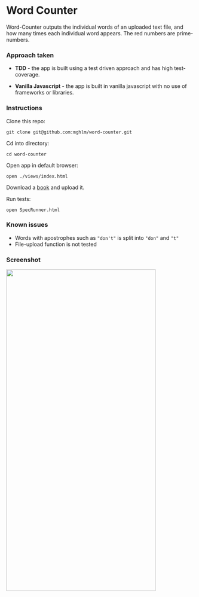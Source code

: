 # Word Counter

Word-Counter outputs the individual words of an uploaded text file, and how many times each individual word appears. The red numbers are prime-numbers.

### Approach taken

* **TDD** - the app is built using a test driven approach and has high test-coverage.

* **Vanilla Javascript** - the app is built in vanilla javascript with no use of frameworks or libraries.

### Instructions

Clone this repo:

`git clone git@github.com:mghlm/word-counter.git`

Cd into directory:

`cd word-counter`

Open app in default browser:

`open ./views/index.html`

Download a [book](http://www.loyalbooks.com/download/text/The-Prince-by-Niccolo-Machiavelli.txt) and upload it.

Run tests:

`open SpecRunner.html`

### Known issues

* Words with apostrophes such as `"don't"` is split into `"don"` and `"t"`
* File-upload function is not tested

### Screenshot

<a href="url"><img src="http://i.imgur.com/Im0EZs1.png" align="left" height="860" width="400" ></a>
